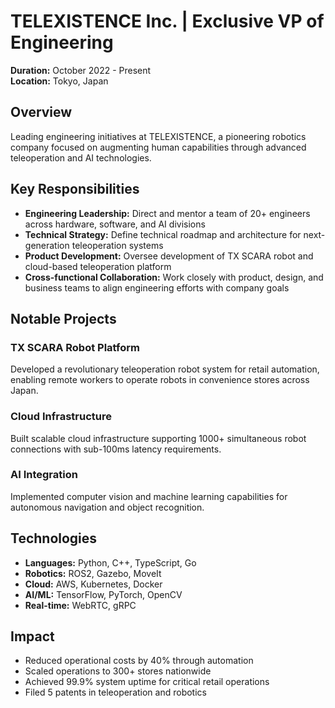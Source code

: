 # TELEXISTENCE Inc. | Exclusive VP of Engineering

**Duration:** October 2022 - Present  
**Location:** Tokyo, Japan

## Overview

Leading engineering initiatives at TELEXISTENCE, a pioneering robotics company focused on augmenting human capabilities through advanced teleoperation and AI technologies.

## Key Responsibilities

- **Engineering Leadership:** Direct and mentor a team of 20+ engineers across hardware, software, and AI divisions
- **Technical Strategy:** Define technical roadmap and architecture for next-generation teleoperation systems
- **Product Development:** Oversee development of TX SCARA robot and cloud-based teleoperation platform
- **Cross-functional Collaboration:** Work closely with product, design, and business teams to align engineering efforts with company goals

## Notable Projects

### TX SCARA Robot Platform
Developed a revolutionary teleoperation robot system for retail automation, enabling remote workers to operate robots in convenience stores across Japan.

### Cloud Infrastructure
Built scalable cloud infrastructure supporting 1000+ simultaneous robot connections with sub-100ms latency requirements.

### AI Integration
Implemented computer vision and machine learning capabilities for autonomous navigation and object recognition.

## Technologies

- **Languages:** Python, C++, TypeScript, Go
- **Robotics:** ROS2, Gazebo, MoveIt
- **Cloud:** AWS, Kubernetes, Docker
- **AI/ML:** TensorFlow, PyTorch, OpenCV
- **Real-time:** WebRTC, gRPC

## Impact

- Reduced operational costs by 40% through automation
- Scaled operations to 300+ stores nationwide
- Achieved 99.9% system uptime for critical retail operations
- Filed 5 patents in teleoperation and robotics